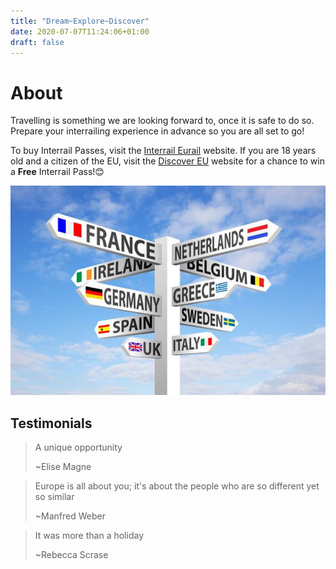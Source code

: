 ```yaml
---
title: "Dream~Explore~Discover"
date: 2020-07-07T11:24:06+01:00
draft: false
---
```

# About  

Travelling is something we are looking forward to, once it is safe to do so. Prepare your interrailing experience in advance so you are all set to go!

To buy Interrail Passes, visit the [Interrail Eurail](https://www.interrail.eu/en/interrail-passes) website. If you are 18 years old and a citizen of the EU, visit the [Discover EU](https://www.interrail.eu/en/interrail-passes/what-is-discovereu) website for a chance to win a **Free** Interrail Pass!😊

![Destinations](discover.jpg)

## Testimonials
>A unique opportunity
>
>~Elise Magne

>Europe is all about you; it's about the people who are so different yet so similar 
>
>~Manfred Weber

>It was more than a holiday
>
>~Rebecca Scrase




